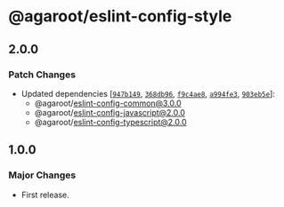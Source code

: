 # @agaroot/eslint-config-style

## 2.0.0

### Patch Changes

- Updated dependencies [[`947b149`](https://github.com/agaroot-technologies/eslint-config/commit/947b14982278c323152ed3599c8ca78d753e7774), [`368db96`](https://github.com/agaroot-technologies/eslint-config/commit/368db9656f4c992735e9c33195ecca022a7bbea7), [`f9c4ae8`](https://github.com/agaroot-technologies/eslint-config/commit/f9c4ae816b80f56e6e2d12aee5cd4ce56f26ab19), [`a994fe3`](https://github.com/agaroot-technologies/eslint-config/commit/a994fe3c7ff41e4a5ec78a596dec9847a464302c), [`903eb5e`](https://github.com/agaroot-technologies/eslint-config/commit/903eb5e67baa4492450f751d20d3aa048109be35)]:
  - @agaroot/eslint-config-common@3.0.0
  - @agaroot/eslint-config-javascript@2.0.0
  - @agaroot/eslint-config-typescript@2.0.0

## 1.0.0

### Major Changes

- First release.
